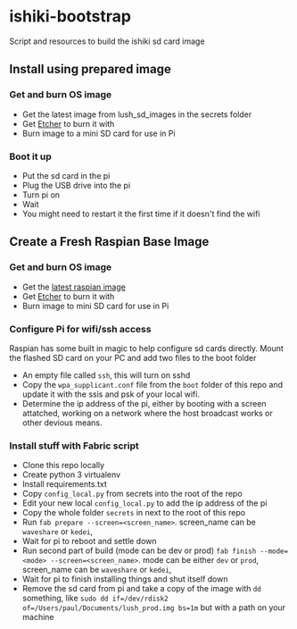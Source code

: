 # ishiki-bootstrap
Script and resources to build the ishiki sd card image

## Install using prepared image

### Get and burn OS image

* Get the latest image from lush_sd_images in the secrets folder
* Get [Etcher](https://www.balena.io/etcher/) to burn it with
* Burn image to a mini SD card for use in Pi


### Boot it up

* Put the sd card in the pi
* Plug the USB drive into the pi
* Turn pi on
* Wait
* You might need to restart it the first time if it doesn't find the wifi


## Create a Fresh Raspian Base Image

### Get and burn OS image

* Get the [latest raspian image](https://downloads.raspberrypi.org/raspbian_lite_latest)
* Get [Etcher](https://www.balena.io/etcher/) to burn it with
* Burn image to mini SD card for use in Pi

### Configure Pi for wifi/ssh access

Raspian has some built in magic to help configure sd cards directly.
Mount the flashed SD card on your PC and add two files to the boot folder

* An empty file called `ssh`, this will turn on sshd
* Copy the `wpa_supplicant.conf` file from the `boot` folder of this repo and update it with the ssis and psk of your local wifi.
* Determine the ip address of the pi, either by booting with a screen attatched,
working on a network where the host broadcast works or other devious means.


### Install stuff with Fabric script

* Clone this repo locally
* Create python 3 virtualenv
* Install requirements.txt
* Copy `config_local.py` from secrets into the root of the repo
* Edit your new local `config_local.py` to add the ip address of the pi
* Copy the whole folder `secrets` in next to the root of this repo
* Run `fab prepare --screen=<screen_name>`. screen_name can be `waveshare` or `kedei`,
* Wait for pi to reboot and settle down
* Run second part of build (mode can be dev or prod) `fab finish --mode=<mode> --screen=<screen_name>`. mode can be either `dev` or `prod`, screen_name can be `waveshare` or `kedei`,
* Wait for pi to finish installing things and shut itself down
* Remove the sd card from pi and take a copy of the image with `dd` something,
 like `sudo dd if=/dev/rdisk2 of=/Users/paul/Documents/lush_prod.img bs=1m` but with a path on your machine






